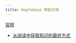```yaml
---
title: Heptabase 帮助文档
---
```

[官网](https://wiki.heptabase.com/the-best-way-to-acquire-knowledge-from-readings?lang=zh-Hant)
* [从阅读中获取知识的最好方式](../b/best-way-to-acquire-knowledge-from-readings.md)